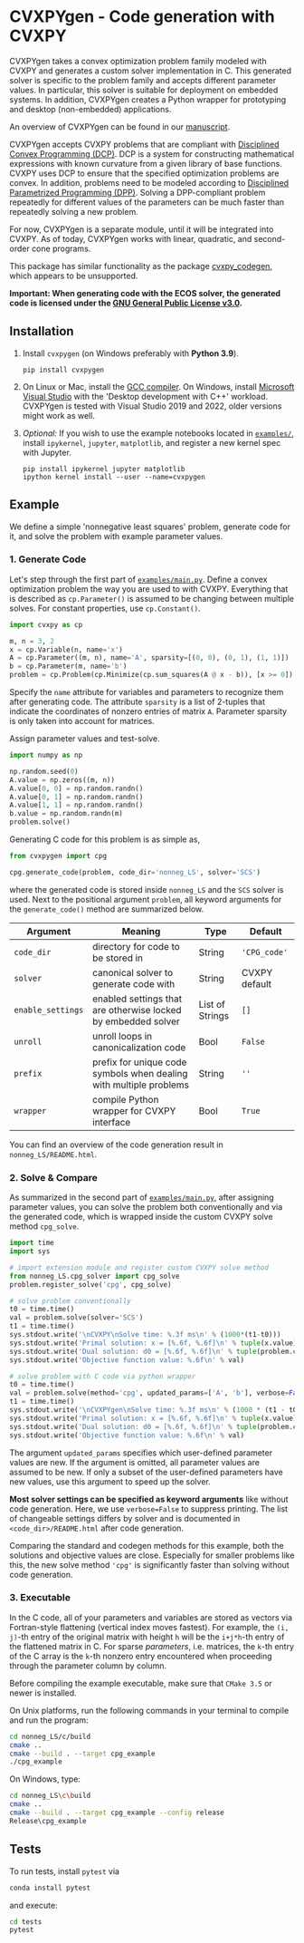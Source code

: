 
# CVXPYgen - Code generation with CVXPY

CVXPYgen takes a convex optimization problem family modeled with CVXPY and generates a custom solver implementation in C.
This generated solver is specific to the problem family and accepts different parameter values.
In particular, this solver is suitable for deployment on embedded systems.
In addition, CVXPYgen creates a Python wrapper for prototyping and desktop (non-embedded) applications.

An overview of CVXPYgen can be found in our [manuscript](https://web.stanford.edu/~boyd/papers/cvxpygen.html).

CVXPYgen accepts CVXPY problems that are compliant with [Disciplined Convex Programming (DCP)](https://www.cvxpy.org/tutorial/dcp/index.html).
DCP is a system for constructing mathematical expressions with known curvature from a given library of base functions. 
CVXPY uses DCP to ensure that the specified optimization problems are convex.
In addition, problems need to be modeled according to [Disciplined Parametrized Programming (DPP)](https://www.cvxpy.org/tutorial/advanced/index.html#disciplined-parametrized-programming).
Solving a DPP-compliant problem repeatedly for different values of the parameters can be much faster than repeatedly solving a new problem.

For now, CVXPYgen is a separate module, until it will be integrated into CVXPY.
As of today, CVXPYgen works with linear, quadratic, and second-order cone programs.

This package has similar functionality as the package [cvxpy_codegen](https://github.com/moehle/cvxpy_codegen),
which appears to be unsupported.

**Important: When generating code with the ECOS solver, the generated code is licensed 
under the [GNU General Public License v3.0](https://github.com/embotech/ecos/blob/develop/COPYING).**

## Installation

1. Install `cvxpygen` (on Windows preferably with **Python 3.9**).
    ```
    pip install cvxpygen
    ```
   

2. On Linux or Mac, install the [GCC compiler](https://gcc.gnu.org).
   On Windows, install [Microsoft Visual Studio](https://visualstudio.microsoft.com/downloads/) 
   with the 'Desktop development with C++' workload.
   CVXPYgen is tested with Visual Studio 2019 and 2022, older versions might work as well.
   

3. *Optional:* If you wish to use the example notebooks located in [``examples/``](https://github.com/cvxgrp/cvxpygen/blob/master/examples/), 
   install ``ipykernel``, ``jupyter``, ``matplotlib``, and register a new kernel spec with Jupyter.
    ```
   pip install ipykernel jupyter matplotlib
   ipython kernel install --user --name=cvxpygen
   ```
    
## Example

We define a simple 'nonnegative least squares' problem, generate code for it, and solve the problem with example parameter values.

### 1. Generate Code

Let's step through the first part of [``examples/main.py``](https://github.com/cvxgrp/cvxpygen/blob/master/examples/main.py).
Define a convex optimization problem the way you are used to with CVXPY.
Everything that is described as ``cp.Parameter()`` is assumed to be changing between multiple solves.
For constant properties, use ``cp.Constant()``.

```python
import cvxpy as cp

m, n = 3, 2
x = cp.Variable(n, name='x')
A = cp.Parameter((m, n), name='A', sparsity=[(0, 0), (0, 1), (1, 1)])
b = cp.Parameter(m, name='b')
problem = cp.Problem(cp.Minimize(cp.sum_squares(A @ x - b)), [x >= 0])
```

Specify the `name` attribute for variables and parameters to recognize them after generating code.
The attribute `sparsity` is a list of 2-tuples that indicate the coordinates of nonzero entries of matrix `A`.
Parameter sparsity is only taken into account for matrices.

Assign parameter values and test-solve.

```python
import numpy as np

np.random.seed(0)
A.value = np.zeros((m, n))
A.value[0, 0] = np.random.randn()
A.value[0, 1] = np.random.randn()
A.value[1, 1] = np.random.randn()
b.value = np.random.randn(m)
problem.solve()
```

Generating C code for this problem is as simple as,

```python
from cvxpygen import cpg

cpg.generate_code(problem, code_dir='nonneg_LS', solver='SCS')
```

where the generated code is stored inside `nonneg_LS` and the `SCS` solver is used. 
Next to the positional argument `problem`, all keyword arguments for the `generate_code()` method are summarized below.

| Argument         | Meaning       | Type          | Default       |
| -------------    | ------------- | ------------- | ------------- |
| `code_dir`       | directory for code to be stored in                                 | String          | `'CPG_code'`  |
| `solver`         | canonical solver to generate code with                             | String          | CVXPY default |
| `enable_settings`| enabled settings that are otherwise locked by embedded solver      | List of Strings | `[]`          |
| `unroll`         | unroll loops in canonicalization code                              | Bool            | `False`       |
| `prefix`         | prefix for unique code symbols when dealing with multiple problems | String          | `''`          |
| `wrapper`        | compile Python wrapper for CVXPY interface                         | Bool            | `True`        |

You can find an overview of the code generation result in `nonneg_LS/README.html`.

### 2. Solve & Compare

As summarized in the second part of [``examples/main.py``](https://github.com/cvxgrp/cvxpygen/blob/master/examples/main.py), after assigning parameter values, you can solve the problem both conventionally and via the generated code, which is wrapped inside the custom CVXPY solve method ``cpg_solve``.

```python
import time
import sys

# import extension module and register custom CVXPY solve method
from nonneg_LS.cpg_solver import cpg_solve
problem.register_solve('cpg', cpg_solve)

# solve problem conventionally
t0 = time.time()
val = problem.solve(solver='SCS')
t1 = time.time()
sys.stdout.write('\nCVXPY\nSolve time: %.3f ms\n' % (1000*(t1-t0)))
sys.stdout.write('Primal solution: x = [%.6f, %.6f]\n' % tuple(x.value))
sys.stdout.write('Dual solution: d0 = [%.6f, %.6f]\n' % tuple(problem.constraints[0].dual_value))
sys.stdout.write('Objective function value: %.6f\n' % val)

# solve problem with C code via python wrapper
t0 = time.time()
val = problem.solve(method='cpg', updated_params=['A', 'b'], verbose=False)
t1 = time.time()
sys.stdout.write('\nCVXPYgen\nSolve time: %.3f ms\n' % (1000 * (t1 - t0)))
sys.stdout.write('Primal solution: x = [%.6f, %.6f]\n' % tuple(x.value))
sys.stdout.write('Dual solution: d0 = [%.6f, %.6f]\n' % tuple(problem.constraints[0].dual_value))
sys.stdout.write('Objective function value: %.6f\n' % val)
```

The argument `updated_params` specifies which user-defined parameter values are new.
If the argument is omitted, all parameter values are assumed to be new.
If only a subset of the user-defined parameters have new values, use this argument to speed up the solver.

**Most solver settings can be specified as keyword arguments** like without code generation. 
Here, we use `verbose=False` to suppress printing.
The list of changeable settings differs by solver and is documented in `<code_dir>/README.html` after code generation.

Comparing the standard and codegen methods for this example, both the solutions and objective values are close.
Especially for smaller problems like this, the new solve method ``'cpg'`` is significantly faster than solving without code generation.

### 3. Executable

In the C code, all of your parameters and variables are stored as vectors via Fortran-style flattening (vertical index moves fastest).
For example, the `(i, j)`-th entry of the original matrix with height `h` will be the `i+j*h`-th entry of the flattened matrix in C.
For sparse *parameters*, i.e. matrices, the `k`-th entry of the C array is the `k`-th nonzero entry encountered when proceeding
through the parameter column by column.

Before compiling the example executable, make sure that ``CMake 3.5`` or newer is installed.

On Unix platforms, run the following commands in your terminal to compile and run the program:

```bash
cd nonneg_LS/c/build
cmake ..
cmake --build . --target cpg_example
./cpg_example
```

On Windows, type:

```bash
cd nonneg_LS\c\build
cmake ..
cmake --build . --target cpg_example --config release
Release\cpg_example
```

## Tests

To run tests, install ``pytest`` via

```bash
conda install pytest
```

and execute:

```bash
cd tests
pytest
```
